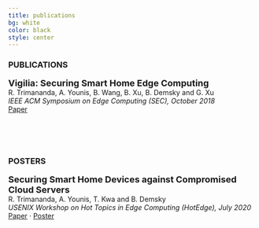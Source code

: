 ```yaml
---
title: publications
bg: white
color: black
style: center
---
```



### PUBLICATIONS

**<font size= "4">Vigilia: Securing Smart Home Edge Computing</font>**  <br>
R. Trimananda, A. Younis, B. Wang, B. Xu, B. Demsky and G. Xu <br>
*IEEE ACM Symposium on Edge Computing (SEC), October 2018* <br>
[Paper](http://acm-ieee-sec.org/2018/pdfs/SEC2018-5cLAs0rQH8wBym0gnRmRKv/4FZwa1ApsV8MKkPgOTwynk/6HTCKzCT9xe2JbK6f8SqMY.pdf)




<br><br><br>
### POSTERS

**<font size= "4">Securing Smart Home Devices against Compromised Cloud Servers</font>**  <br>
R. Trimananda, A. Younis, T. Kwa and B. Demsky <br>
*USENIX Workshop on Hot Topics in Edge Computing (HotEdge), July 2020* <br>
[Paper](https://arxiv.org/pdf/2006.11657.pdf) · [Poster](https://plrg.ics.uci.edu/publications/HotEdge2020_slides_Trimananda.pdf)
